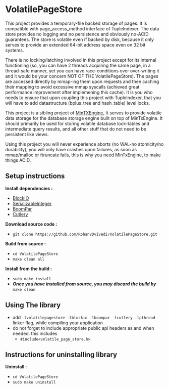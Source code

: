 # VolatilePageStore

This project provides a temporary-file backed storage of pages. It is compatible with page_access_method interface of TupleIndexer. The data store provides no logging and no persistence and obviously no-ACID guarantees. The store is volatile even if backed by disk, because it only serves to provide an extended 64-bit address space even on 32 bit systems.

There is no locking/latching involved in this project except for its internal functioning (so, you can have 2 threads acquiring the same page, in a thread-safe manner, yet you can have race-conditions over over-writing it and it would be your concern NOT OF THE VolatilePageStore). The pages are accessed directly by mmap-ing them upon requests and then caching their mapping to avoid excessive mmap syscalls (achieved great performance improvement after implemening this cache). It is you who needs to ensure that upon coupling this project with TupleIndexer, that you will have to add datastructure (bplus_tree and hash_table) level locks.

This project is a sibling project of [MinTXEngine](https://github.com/RohanVDvivedi/MinTXEngine), It serves to provide volatile data storage for the database storage engine built on top of MinTxEngine. It should primarily be used for storing volatile database lock-tables and intermediate query results, and all other stuff that do not need to be persistent like views.

Using this project you will never experience aborts (no WAL-no atomicity/no durability), you will only have crashes upon failures, as soon as mmap/malloc or ftruncate fails, this is why you need MinTxEngine, to make things ACID.

## Setup instructions
**Install dependencies :**
 * [BlockIO](https://github.com/RohanVDvivedi/BlockIO)
 * [SerializableInteger](https://github.com/RohanVDvivedi/SerializableInteger)
 * [BoomPar](https://github.com/RohanVDvivedi/BoomPar)
 * [Cutlery](https://github.com/RohanVDvivedi/Cutlery)

**Download source code :**
 * `git clone https://github.com/RohanVDvivedi/VolatilePageStore.git`

**Build from source :**
 * `cd VolatilePageStore`
 * `make clean all`

**Install from the build :**
 * `sudo make install`
 * ***Once you have installed from source, you may discard the build by*** `make clean`

## Using The library
 * add `-lvolatilepagestore -lblockio -lboompar -lcutlery -lpthread` linker flag, while compiling your application
 * do not forget to include appropriate public api headers as and when needed. this includes
   * `#include<volatile_page_store.h>`

## Instructions for uninstalling library

**Uninstall :**
 * `cd VolatilePageStore`
 * `sudo make uninstall`
